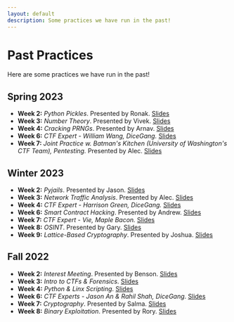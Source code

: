 ```yaml
---
layout: default
description: Some practices we have run in the past!
---
```


# Past Practices

Here are some practices we have run in the past!

## Spring 2023
- **Week 2:** *Python Pickles*. Presented by Ronak. [Slides](https://docs.google.com/presentation/d/1IceWSC0CNsSMWmXYOWx7bg5YOlSekzMeDLJlfVOSrmQ/edit?usp=sharing)
- **Week 3:** *Number Theory*. Presented by Vivek. [Slides](https://docs.google.com/presentation/d/1Egh12MdiS46oGohLJrHcXT4gIsFRs-HL45mxWoFUsEQ/edit?usp=sharing)
- **Week 4:** *Cracking PRNGs*. Presented by Arnav. [Slides](https://docs.google.com/presentation/d/1aJ0Q3GyTWYt8MUXkrKeTnbhtNI8XFOuqdwrMX2zAl30/edit?usp=sharing)
- **Week 6:** *CTF Expert - William Wang, DiceGang.* [Slides](https://docs.google.com/presentation/d/1IovpWT7Mg-18FQ-BLIoTfAx0stcETUfzjlUHBOtHX4A/edit?usp=sharing)
- **Week 7:** *Joint Practice w. Batman's Kitchen (University of Washington's CTF Team), Pentesting.* Presented by Alec. [Slides](https://docs.google.com/presentation/d/1IMBDPXbVeK1moqU-SEKlMeJvQlhBr_6211l5_zyCLyg/edit?usp=sharing)

## Winter 2023
- **Week 2:** *Pyjails*. Presented by Jason. [Slides](https://docs.google.com/presentation/d/1_pzqSHCS0RkZTImWB3a4841EnxQ7PO0ThrHgRNfuZwc/edit?usp=sharing)
- **Week 3:** *Network Traffic Analysis*. Presented by Alec. [Slides](https://docs.google.com/presentation/d/1691cXGc7EjPu_9QRvOOv-lIOy2Zl72J7nlD_Jsn2YKE/edit?usp=sharing)
- **Week 4:** *CTF Expert - Harrison Green, DiceGang.* [Slides](https://docs.google.com/presentation/d/1mGvSIjIikLzF8G1VVo1DwvyWYHLVbbAAqRbtlhQgp4w/edit?usp=sharing)
- **Week 6:** *Smart Contract Hacking*. Presented by Andrew. [Slides](https://docs.google.com/presentation/d/1rsTyl9wG7eWEdZ1rgmzVC3nus_k2pMpORkXScZ2O72Y/edit?usp=sharing)
- **Week 7:** *CTF Expert - Vie, Maple Bacon.* [Slides](https://docs.google.com/presentation/d/1p4bIam5HjOkyKkGugBgjnZDibWisBvWimbli2zGfFY0/edit?usp=sharing)
- **Week 8:** *OSINT*. Presented by Gary. [Slides](https://docs.google.com/presentation/d/14a3rVNoIyF2u_6jRavOfdsyOVW270jUHuU50x852GZE/edit?usp=sharing)
- **Week 9:** *Lattice-Based Cryptography*. Presented by Joshua. [Slides](https://docs.google.com/presentation/d/1bCdeI8IHdO6YTVc8mHh8rMW1NAoGaNc1a32KUC_sZdI/edit?usp=sharing)

## Fall 2022
- **Week 2:** *Interest Meeting*. Presented by Benson. [Slides](https://docs.google.com/presentation/d/1T6sKCz-pfrVYaG3hrnRulePUZRspd3Cm2A2N_g7fLWE/edit?usp=sharing)
- **Week 3:** *Intro to CTFs & Forensics*. [Slides](https://docs.google.com/presentation/d/1gROX2qAcWysvCkMGbK_zS3Sb_JgJS7oTovJEAAGU774/edit?usp=sharing)
- **Week 4:** *Python & Linx Scripting*. [Slides](https://docs.google.com/presentation/d/1Cqj9zF0kvTaN31EOn0a0GsgPCZRHHUtBaLYbLF2_f2Y/edit?usp=sharing)
- **Week 6:** *CTF Experts - Jason An & Rahil Shah, DiceGang*. [Slides](https://docs.google.com/presentation/d/1Gh5oFI5kclXkyWfWFT682gdylJ5Ari2Ab1hfybkYp54/edit?usp=sharing)
- **Week 7:** *Cryptography*. Presented by Salma. [Slides](https://docs.google.com/presentation/d/1ziUuBhTXN4T0Pkajiryc7BNRVOgSuDWzv38UZBBeXl0/edit?usp=sharing)
- **Week 8:** *Binary Exploitation*. Presented by Rory. [Slides](https://docs.google.com/presentation/d/1-yeOSbDwOM6gfvHfKIyw9K9qiWbIGLI4WIbwJ8nQ97k/edit?usp=sharing)

